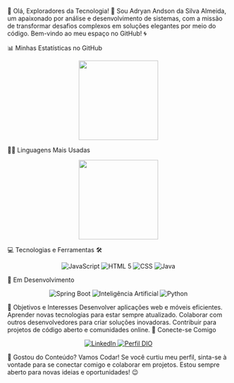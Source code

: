 
🌟 Olá, Exploradores da Tecnologia! 🌟
Sou Adryan Andson da Silva Almeida, um apaixonado por análise e desenvolvimento de sistemas, com a missão de transformar desafios complexos em soluções elegantes por meio do código. Bem-vindo ao meu espaço no GitHub! 🌀

📊 Minhas Estatísticas no GitHub
<p align="center"> <a href="https://github.com/AdryanAndson"> <img height="180em" src="https://github-readme-stats.vercel.app/api?username=AdryanAndson&show_icons=true&theme=dracula&include_all_commits=true&count_private=true"/> </a> </p>
🧑‍💻 Linguagens Mais Usadas
<p align="center"> <a href="https://github.com/AdryanAndson"> <img height="180em" src="https://github-readme-stats.vercel.app/api/top-langs/?username=AdryanAndson&layout=compact&theme=dracula" /> </a> </p>
💻 Tecnologias e Ferramentas 🛠️
<p align="center"> <img alt="JavaScript" src="https://img.shields.io/badge/JavaScript-323330?style=for-the-badge&logo=javascript&logoColor=F7DF1E" /> <img alt="HTML 5" src="https://img.shields.io/badge/HTML5-E34F26?style=for-the-badge&logo=html5&logoColor=white" /> <img alt="CSS" src="https://img.shields.io/badge/CSS3-1572B6?style=for-the-badge&logo=css3&logoColor=white" /> <img alt="Java" src="https://img.shields.io/badge/Java-ED8B00?style=for-the-badge&logo=java&logoColor=white" /> </p>
🌱 Em Desenvolvimento
<p align="center"> <img alt="Spring Boot" src="https://img.shields.io/badge/Spring%20Boot-6DB33F?style=for-the-badge&logo=spring&logoColor=white" /> <img alt="Inteligência Artificial" src="https://img.shields.io/badge/Intelig%C3%AAncia%20Artificial-FF9900?style=for-the-badge&logoColor=white" /> <img alt="Python" src="https://img.shields.io/badge/python-3670A0?style=for-the-badge&logo=python&logoColor=ffdd54" /> </p>
🌟 Objetivos e Interesses
Desenvolver aplicações web e móveis eficientes.
Aprender novas tecnologias para estar sempre atualizado.
Colaborar com outros desenvolvedores para criar soluções inovadoras.
Contribuir para projetos de código aberto e comunidades online.
📲 Conecte-se Comigo
<p align="center"> <a href="https://www.linkedin.com/in/adryan-andson/"> <img alt="LinkedIn" src="https://img.shields.io/badge/linkedin-%230077B5.svg?style=for-the-badge&logo=linkedin&logoColor=white"/> </a> <a href="https://www.dio.me/users/andsonadryan180"> <img alt="Perfil DIO" src="https://img.shields.io/badge/-Meu%20Perfil%20na%20DIO-30A3DC?style=for-the-badge"/> </a> </p>
🚀 Gostou do Conteúdo? Vamos Codar!
Se você curtiu meu perfil, sinta-se à vontade para se conectar comigo e colaborar em projetos. Estou sempre aberto para novas ideias e oportunidades! 😉

